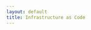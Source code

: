 ```yaml
---
layout: default
title: Infrastructure as Code
---
```


<!-- Content for Infrastructure as Code chapter goes here. -->
